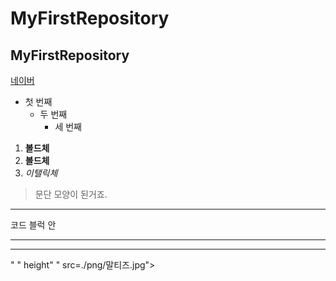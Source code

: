 # MyFirstRepository
## MyFirstRepository

[네이버](https://www.naver.com/)

- 첫 번째
  - 두 번째
      - 세 번째
      
 1. **볼드체**
 2. __볼드체__
 3.  *이탤릭체*
 
 >문단 모양이 된거죠.
 >
 
 ***
 코드 블럭 안
 ***
 * * *
 
 <img width>" " height" " src=./png/말티즈.jpg"></img>

 
